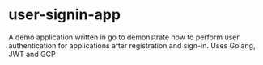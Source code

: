 # user-signin-app
A demo application written in go to demonstrate how to perform user authentication for applications after registration and sign-in. Uses Golang, JWT and GCP 
